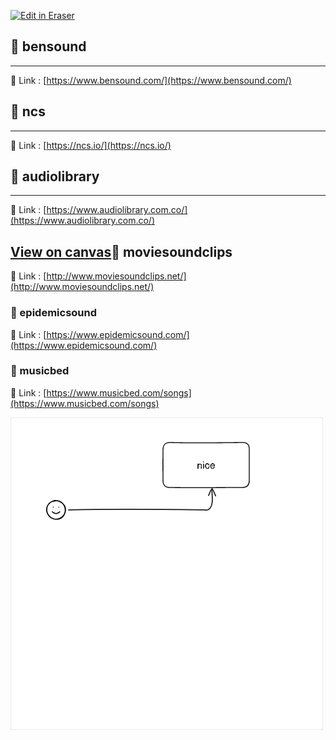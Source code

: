 <p><a target="_blank" href="https://app.eraser.io/workspace/IKPrSDBo1rfoEJCILsLL" id="edit-in-eraser-github-link"><img alt="Edit in Eraser" src="https://firebasestorage.googleapis.com/v0/b/second-petal-295822.appspot.com/o/images%2Fgithub%2FOpen%20in%20Eraser.svg?alt=media&amp;token=968381c8-a7e7-472a-8ed6-4a6626da5501"></a></p>

## 🚀 bensound
---

🔗 Link : [﻿https://www.bensound.com/](https://www.bensound.com/) 

## 🚀 ncs
---

🔗 Link : [﻿https://ncs.io/](https://ncs.io/) 

## 🚀 audiolibrary
---

🔗 Link : [﻿https://www.audiolibrary.com.co/](https://www.audiolibrary.com.co/) 

## [﻿View on canvas](https://app.eraser.io/workspace/IKPrSDBo1rfoEJCILsLL?elements=T1yMllFCJqXnHEffRDHhRw)🚀 moviesoundclips
🔗 Link : [﻿http://www.moviesoundclips.net/](http://www.moviesoundclips.net/) 

### 🚀 epidemicsound
🔗 Link : [﻿https://www.epidemicsound.com/](https://www.epidemicsound.com/) 

### 🚀 musicbed
🔗 Link : [﻿https://www.musicbed.com/songs](https://www.musicbed.com/songs) 



![test](/.eraser/IKPrSDBo1rfoEJCILsLL___aYGPOOI5WAVac4ZXqdIyfKJipvO2___---figure---MUifg5r4n8xLibrIQbE9W---figure---93z8BDGughhKVNG6t7UZKw.png "test")




<!--- Eraser file: https://app.eraser.io/workspace/IKPrSDBo1rfoEJCILsLL --->